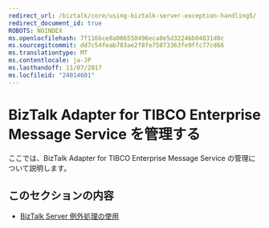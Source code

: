 ```yaml
---
redirect_url: /biztalk/core/using-biztalk-server-exception-handling5/
redirect_document_id: true
ROBOTS: NOINDEX
ms.openlocfilehash: 7f116bce8a066550496eca8e5d32246b04831d0c
ms.sourcegitcommit: dd7c54feab783ae2f8fe75873363fe9ffc77cd66
ms.translationtype: MT
ms.contentlocale: ja-JP
ms.lasthandoff: 11/07/2017
ms.locfileid: "24014601"
---
```

# <a name="administering-biztalk-adapter-for-tibco-enterprise-message-service"></a>BizTalk Adapter for TIBCO Enterprise Message Service を管理する
ここでは、BizTalk Adapter for TIBCO Enterprise Message Service の管理について説明します。  
  
## <a name="in-this-section"></a>このセクションの内容  
  
-   [BizTalk Server 例外処理の使用](../core/using-biztalk-server-exception-handling5.md)